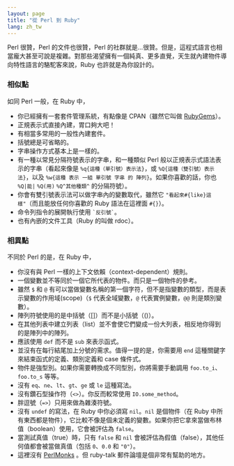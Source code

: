 ```yaml
---
layout: page
title: "從 Perl 到 Ruby"
lang: zh_tw
---
```


Perl 很贊，Perl 的文件也很贊，Perl
的社群就是...很贊。但是，這程式語言也相當龐大甚至可說是複雜。對那些渴望擁有一個純真、更多直覺，天生就內建物件導向特性語言的駱駝客來說，Ruby
也許就是為你設計的。

### 相似點

如同 Perl 一般，在 Ruby 中，

* 你已經擁有一套套件管理系統，有點像是 CPAN（雖然它叫做 [RubyGems][1]）。
* 正規表示式直接內建，胃口夠大吧！
* 有相當多常用的一般性內建套件。
* 括號總是可省略的。
* 字串操作方式基本上是一樣的。
* 有一種以常見分隔符號表示的字串，和一種類似 Perl 般以正規表示式語法表示的字串（看起來像是 `%q{這種（單引號）表示法}`，或
  `%Q{這種（雙引號）表示法}`，以及 `%w{這種 表示 一組 單引號 字串 的 陣列}`。如果你喜歡的話，你也 `%Q|能|`
  `%Q(用)` `%Q^其他種類^` 的分隔符號）。
* 你會有雙引號表示法可以做字串內的變數取代，雖然它 `"看起來#{like}這樣"`（而且能放任何你喜歡的 Ruby 語法在這裡面
  `#{}`）。
* 命令列指令的展開執行使用 `` `反引號` ``。
* 也有內嵌的文件工具（Ruby 的叫做 rdoc）。

### 相異點

不同於 Perl 的是，在 Ruby 中，

* 你沒有與 Perl 一樣的上下文依賴（context-dependent）規則。
* 一個變數並不等同於一個它所代表的物件。而只是一個物件的參考。
* 雖然 `$` 和 `@` 有可以當做變數名稱的第一個字符，但不是指變數的類型，而是表示變數的作用域(scope)（`$`
  代表全域變數，`@` 代表實例變數，`@@` 則是類別變數）。
* 陣列符號使用的是中括號（\[\]）而不是小括號（()）。
* 在其他列表中建立列表（list）並不會使它們變成一份大列表，相反地你得到的是陣列中的陣列。
* 應該使用 `def` 而不是 `sub` 來表示函式。
* 並沒有在每行結尾加上分號的需求。值得一提的是，你需要用 `end` 這種關鍵字來結束函式的定義、類別定義和 case 條件式。
* 物件是強型別。如果你需要轉換成不同型別，你將需要手動調用 `foo.to_i`、`foo.to_s` 等等。
* 沒有 `eq`、`ne`、`lt`、`gt`、`ge` 或 `le` 這種寫法。
* 沒有鑽石型操作符（`<>`）。你反而較常使用 `IO.some_method`。
* 胖逗號（`=>`）只用來做為雜湊符號。
* 沒有 `undef` 的寫法，在 Ruby 中你必須寫 `nil`。`nil` 是個物件（在 Ruby
  中所有東西都是物件），它比較不像是個未定義的變數。如果你把它拿來當做布林值（boolean）使用，它會被評估為 `false`。
* 當測試真值（true）時，只有 `false` 和 `nil` 會被評估為假值（false），其他任何值都會被當做真值（包括
  `0`、`0.0` 和 `"0"`）。
* 這裡沒有 [PerlMonks][2] 。但 ruby-talk 郵件論壇是個非常有幫助的地方。



[1]: http://guides.rubygems.org
[2]: http://www.perlmonks.org/

